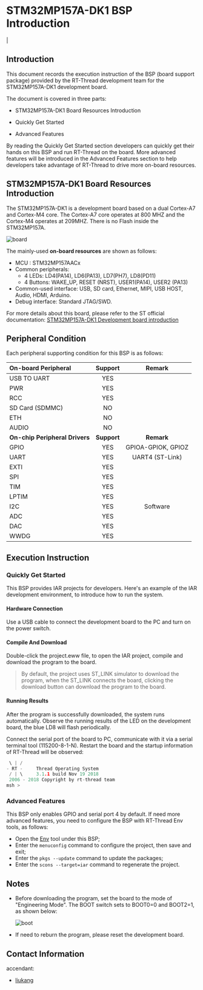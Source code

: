 # STM32MP157A-DK1 BSP Introduction

[](README_zh.md) |

## Introduction

This document records the execution instruction of the BSP (board support package) provided by the RT-Thread development team for the STM32MP157A-DK1 development board.

The document is covered in three parts:

- STM32MP157A-DK1 Board Resources Introduction

- Quickly Get Started

- Advanced Features

By reading the Quickly Get Started section developers can quickly get their hands on this BSP and run RT-Thread on the board. More advanced features will be introduced in the Advanced Features section to help developers take advantage of RT-Thread to drive more on-board resources.

## STM32MP157A-DK1 Board Resources Introduction

The STM32MP157A-DK1 is a development board based on a dual Cortex-A7 and Cortex-M4 core. The Cortex-A7 core operates at 800 MHZ and the Cortex-M4 operates at 209MHZ. There is no Flash inside the STM32MP157A.

  ![board](figures/board.png)

The mainly-used **on-board resources** are shown as follows:

- MCU : STM32MP157AACx
- Common peripherals:
  - 4 LEDs: LD4(PA14), LD6(PA13), LD7(PH7), LD8(PD11)
  - 4 Buttons:  WAKE_UP, RESET (NRST), USER1(PA14), USER2 (PA13)
- Common-used interface: USB, SD card, Ethernet, MIPI, USB HOST, Audio, HDMI, Arduino.
- Debug interface: Standard JTAG/SWD.

For more details about this board, please refer to the ST official documentation: [STM32MP157A-DK1 Development board introduction](https://www.st.com/content/st_com/zh/products/evaluation-tools/product-evaluation-tools/mcu-mpu-eval-tools/stm32-mcu-mpu-eval-tools/stm32-discovery-kits/stm32mp157a-dk1.html)

## Peripheral Condition

Each peripheral supporting condition for this BSP is as follows:

| On-board Peripheral            | **Support** |     **Remark**     |
| :----------------------------- | :---------: | :----------------: |
| USB TO UART                    |     YES     |                    |
| PWR                            |     YES     |                    |
| RCC                            |     YES     |                    |
| SD Card (SDMMC)                |     NO      |                    |
| ETH                            |     NO      |                    |
| AUDIO                          |     NO      |                    |
| **On-chip Peripheral Drivers** | **Support** |     **Remark**     |
| GPIO                           |     YES     | GPIOA-GPIOK, GPIOZ |
| UART                           |     YES     |  UART4 (ST-Link)   |
| EXTI                           |     YES     |                    |
| SPI                            |     YES     |                    |
| TIM                            |     YES     |                    |
| LPTIM                          |     YES     |                    |
| I2C                            |     YES     |      Software      |
| ADC                            |     YES     |                    |
| DAC                            |     YES     |                    |
| WWDG                           |     YES     |                    |

## Execution Instruction

### Quickly Get Started

This BSP provides IAR projects for developers. Here's an example of the IAR development environment, to introduce how to run the system.

#### Hardware Connection

Use a USB cable to connect the development board to the PC and turn on the power switch.

#### Compile And Download

Double-click the project.eww file, to open the IAR project, compile and download the program to the board.

> By default, the project uses ST_LINK simulator to download the program, when the ST_LINK connects the board, clicking the download button can download the program to the board.

#### Running Results

After the program is successfully downloaded, the system runs automatically. Observe the running results of the LED on the development board, the blue LD8 will flash periodically.

Connect the serial port of the board to PC, communicate with it via a serial terminal tool (115200-8-1-N). Restart the board and the startup information of RT-Thread will be observed:

```c
 \ | /
- RT -     Thread Operating System
 / | \     3.1.1 build Nov 19 2018
 2006 - 2018 Copyright by rt-thread team
msh >
```

### Advanced Features

This BSP only enables GPIO and serial port 4 by default. If need more advanced features, you need to configure the BSP with RT-Thread Env tools, as follows:

- Open the [Env](https://www.rt-thread.io/download.html?download=Env) tool under this BSP;
- Enter the `menuconfig` command to configure the project, then save and exit;
- Enter the  `pkgs --update` command to update the packages;
- Enter the `scons --target=iar` command to regenerate the  project.

## Notes

- Before downloading the program, set the board to the mode of "Engineering Mode".  The BOOT switch sets to BOOT0=0 and BOOT2=1, as shown below:

  ![boot](figures/boot_switch.png)

- If need to reburn the program, please reset the development board.

## Contact Information

accendant:

- [liukang](https://github.com/thread-liu)
